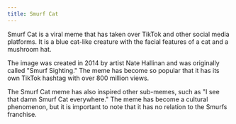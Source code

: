 ```yaml
---
title: Smurf Cat
---
```


Smurf Cat is a viral meme that has taken over TikTok and other social media platforms. It is a blue cat-like creature with the facial features of a cat and a mushroom hat.

The image was created in 2014 by artist Nate Hallinan and was originally called "Smurf Sighting." The meme has become so popular that it has its own TikTok hashtag with over 800 million views.

The Smurf Cat meme has also inspired other sub-memes, such as "I see that damn Smurf Cat everywhere." The meme has become a cultural phenomenon, but it is important to note that it has no relation to the Smurfs franchise.
